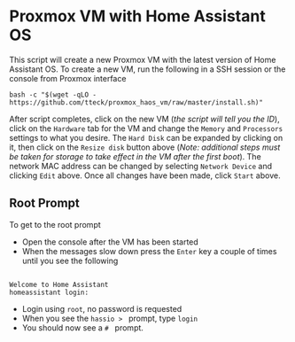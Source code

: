 # Proxmox VM with Home Assistant OS

This script will create a new Proxmox VM with the latest version of Home Assistant OS. To create a new VM, run the following in a SSH session or the console from Proxmox interface

```
bash -c "$(wget -qLO - https://github.com/tteck/proxmox_haos_vm/raw/master/install.sh)"
```

After script completes, click on the new VM (_the script will tell you the ID_), click on the `Hardware` tab for the VM and change the `Memory` and `Processors` settings to what you desire. The `Hard Disk` can be expanded by clicking on it, then click on the `Resize disk` button above (_Note: additional steps must be taken for storage to take effect in the VM after the first boot_). The network MAC address can be changed by selecting `Network Device` and clicking `Edit` above. Once all changes have been made, click `Start` above.

## Root Prompt

To get to the root prompt
- Open the console after the VM has been started
- When the messages slow down press the `Enter` key a couple of times until you see the following
```

Welcome to Home Assistant
homeassistant login:
```
- Login using `root`, no password is requested
- When you see the `hassio > ` prompt, type `login`
- You should now see a `# ` prompt.
